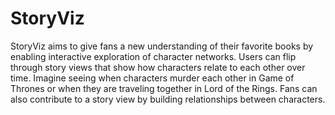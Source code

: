 StoryViz
========
StoryViz aims to give fans a new understanding of their favorite books by enabling interactive exploration of character networks. Users can flip through story views that show how characters relate to each other over time. Imagine seeing when characters murder each other in Game of Thrones or when they are traveling together in Lord of the Rings. Fans can also contribute to a story view by building relationships between characters. 
